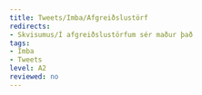 ```yaml
---
title: Tweets/Imba/Afgreiðslustörf
redirects:
- Skvisumus/Í afgreiðslustörfum sér maður það
tags:
- Imba
- Tweets
level: A2
reviewed: no
---
```

<vocabulary>
</vocabulary>
<Tweet
text="Í afgreiðslustörfum sér maður það besta og það versta í manninum."
audio="ZM8a.mp3"
id="753706794082504707"
date="1468532677000"
favorites="3"
user_name="flaturpilsner"
handle="skvisumus"
user_picture="Tweet-skvisumus-14rupeh.png"
verified=""
></Tweet>

